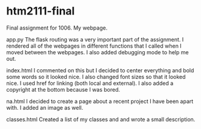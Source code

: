 # htm2111-final
Final assignment for 1006. My webpage.

app.py
The flask routing was a very important part of the assignment. I rendered all of the webpages in different functions that I called when I moved between the webpages. I also added debugging mode to help me out.

index.html
I commented on this but I decided to center everything and bold some words so it looked nice. I also changed font sizes so that it looked nice. I used href for linking (both local and external). I also added a copyright at the bottom because I was bored. 

na.html
I decided to create a page about a recent project I have been apart with. I added an image as well. 

classes.html
Created a list of my classes and and wrote a small description. 
